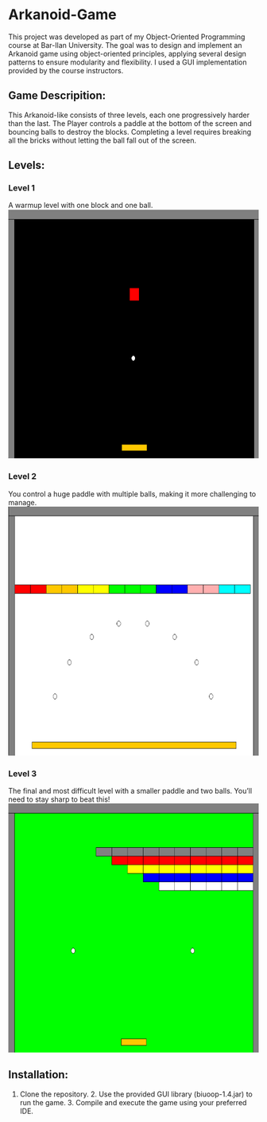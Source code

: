 # Arkanoid-Game
This project was developed as part of my Object-Oriented Programming course at Bar-Ilan University. The goal was to design and implement an Arkanoid game using object-oriented principles, applying several design patterns to ensure modularity and flexibility. I used a GUI implementation provided by the course instructors.
## Game Descripition:
This Arkanoid-like consists of three levels, each one progressively harder than the last.
The Player controls a paddle at the bottom of the screen and bouncing balls to destroy the blocks.
Completing a level requires breaking all the bricks without letting the ball fall out of the screen.
## Levels:
### Level 1
A warmup level with one block and one ball.</br>
<img src="screenshots/first_level.png" alt="firstlevel" width="700" height="500"/></br>
### Level 2
You control a huge paddle with multiple balls, making it more challenging to manage.</br>
<img src="screenshots/second_level.png" alt="secondlevel" width="700" height="500"/></br>
### Level 3
The final and most difficult level with a smaller paddle and two balls. You’ll need to stay sharp to beat this!</br>
<img src="screenshots/third_level.png" alt="thirdlevel" width="700" height="500"/>

## Installation:
 1.	Clone the repository.
	2.	Use the provided GUI library (biuoop-1.4.jar) to run the game.
	3.	Compile and execute the game using your preferred IDE.
